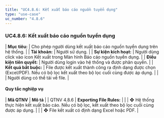 ```yaml
---
title: "UC4.8.6: Kết xuất báo cáo nguồn tuyển dụng"
type: "use-case"
uc_number: "4.8.6"
---
```


### UC4.8.6: Kết xuất báo cáo nguồn tuyển dụng

| **Mục tiêu:** | Cho phép người dùng kết xuất báo cáo nguồn tuyển dụng trên hệ thống. |
| **Tài khoản:** | Người sử dụng. |
| **Sự kiện kích hoạt:** | Người dùng click vào icon Kết xuất trong Màn hình Báo cáo nguồn tuyển dụng. |
| **Điều kiện tiên quyết:** | Người dùng login vào hệ thống và được phân quyền. |
| **Kết quả bắt buộc:** | File được kết xuất thành công ra định dạng được chọn (Excel/PDF). Nếu có bộ lọc kết xuất theo bộ lọc cuối cùng được áp dụng. |
|  | Người dùng có thể tải về file. |

#### Quy tắc nghiệp vụ

| **Mã QTNV** | **Mô tả** |
| QTNV 4.8.6 | **Exporting File Rules:** |
|  | ❖ Hệ thống thực hiện kết xuất báo cáo. Nếu có bộ lọc, kết xuất theo bộ lọc cuối cùng được áp dụng. |
|  | ❖ File kết xuất có định dạng Excel hoặc PDF. |
